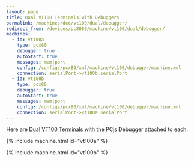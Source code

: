 ```yaml
---
layout: page
title: Dual VT100 Terminals with Debuggers
permalink: /machines/dec/vt100/dual/debugger/
redirect_from: /devices/pc8080/machine/vt100/dual/debugger/
machines:
  - id: vt100a
    type: pcx80
    debugger: true
    autoStart: true
    messages: mem|port
    config: /configs/pcx80/xml/machine/vt100/debugger/machine.xml
    connection: serialPort->vt100b.serialPort
  - id: vt100b
    type: pcx80
    debugger: true
    autoStart: true
    messages: mem|port
    config: /configs/pcx80/xml/machine/vt100/debugger/machine.xml
    connection: serialPort->vt100a.serialPort
---
```


Here are [Dual VT100 Terminals](../) with the PCjs Debugger attached to each. 

{% include machine.html id="vt100a" %}

{% include machine.html id="vt100b" %}
